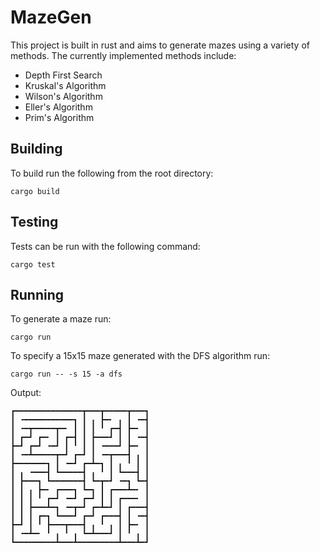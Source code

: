 # MazeGen

This project is built in rust and aims to generate mazes using a variety of methods. The currently implemented methods include:

 - Depth First Search
 - Kruskal's Algorithm
 - Wilson's Algorithm
 - Eller's Algorithm
 - Prim's Algorithm

## Building

To build run the following from the root directory:

```
cargo build
```

## Testing

Tests can be run with the following command:

```
cargo test
```

## Running

To generate a maze run:

```
cargo run
```

To specify a 15x15 maze generated with the DFS algorithm run:

```
cargo run -- -s 15 -a dfs
```

Output:

```
┏━━━━━━━━━━━━━━━┳━━━┳━━━━━┳━━━┓
┃ ╺━━━━━━━━━━━┓ ┃ ╻ ┣━╸ ╻ ┃ ╺━┫
┃ ╺━┳━━━━━┳━╸ ┃ ┃ ┃ ╹ ┏━┫ ┣━╸ ┃
┃ ┏━┛ ┏━╸ ┃ ┏━┫ ┃ ┣━━━┛ ┃ ┃ ╺━┫
┣━┛ ┏━┛ ╺━┛ ┃ ╹ ┃ ┃ ╺━━━┛ ┣━╸ ┃
┃ ╺━┻━━━━━┳━┛ ┏━┛ ┃ ╺━┳━━━┫ ╻ ┃
┣━━━━━━━┓ ┃ ╺━┛ ┏━┻━┓ ┃ ╻ ╹ ┃ ┃
┃ ╻ ╺━━━┫ ┗━━━━━┫ ╻ ╹ ┃ ┗━━━┫ ┃
┃ ┣━━━┓ ┗━━━━━━━┫ ┗━┳━┛ ╺━┓ ┗━┫
┃ ┃ ╻ ┣━╸ ┏━━━┓ ┗━┓ ┃ ┏━━━┻━╸ ┃
┃ ┃ ┃ ╹ ┏━┛ ╺━┛ ┏━┛ ┃ ┃ ┏━━━╸ ┃
┃ ┃ ┣━━━┻━┓ ╺━┳━┛ ┏━┻━┛ ┃ ┏━━━┫
┃ ┃ ┃ ┏━┓ ┗━━━┛ ┏━┛ ┏━━━┫ ┃ ╺━┫
┣━┛ ┃ ╹ ┣━━━┳━━━┫ ╻ ╹ ╻ ┃ ┣━╸ ┃
┃ ╺━┻━╸ ╹ ╻ ╹ ╻ ┗━┻━━━┛ ┃ ╹ ╻ ┃
┗━━━━━━━━━┻━━━┻━━━━━━━━━┻━━━┻━┛
```


